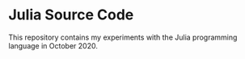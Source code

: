 # Julia Source Code

This repository contains my experiments with the Julia programming language 
in October 2020.


